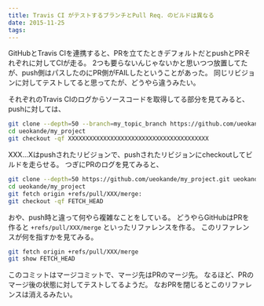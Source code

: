 ```yaml
---
title: Travis CI がテストするブランチとPull Req. のビルドは異なる
date: 2015-11-25
tags: 
---
```


GitHubとTravis CIを連携すると、PRを立てたときデフォルトだとpushとPRそれぞれに対してCIが走る。
2つも要らないんじゃないかと思いつつ放置してたが、push側はパスしたのにPR側がFAILしたということがあった。
同じリビジョンに対してテストしてると思ってたが、どうやら違うみたい。

それぞれのTravis CIのログからソースコードを取得してる部分を見てみると、pushに対しては、

```sh
git clone --depth=50 --branch=my_topic_branch https://github.com/ueokande/my_project.git ueokande/my_project
cd ueokande/my_project
git checkout -qf XXXXXXXXXXXXXXXXXXXXXXXXXXXXXXXXXXXXXXXX
```

XXX...Xはpushされたリビジョンで、pushされたリビジョンにcheckoutしてビルドを走らせる。
つぎにPRのログを見てみると、

```sh
git clone --depth=50 https://github.com/ueokande/my_project.git ueokande/my_project
cd ueokande/my_project
git fetch origin +refs/pull/XXX/merge:
git checkout -qf FETCH_HEAD
```

おや、push時と違って何やら複雑なことをしている。
どうやらGitHubはPRを作ると `+refs/pull/XXX/merge` といったリファレンスを作る。
このリファレンスが何を指すかを見てみる。

```sh
git fetch origin +refs/pull/XXX/merge
git show FETCH_HEAD
```

このコミットはマージコミットで、マージ先はPRのマージ先。
なるほど、PRのマージ後の状態に対してテストしてるようだ。
なおPRを閉じるとこのリファレンスは消えるみたい。

